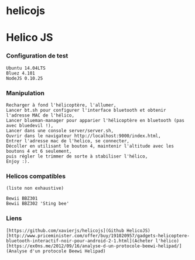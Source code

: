 # helicojs
Helico JS
============

### Configuration de test

    Ubuntu 14.04LTS
    Bluez 4.101
    NodeJS 0.10.25 

### Manipulation

	Recharger à fond l'hélicoptère, l'allumer,
	Lancer bt.sh pour configurer l'interface bluetooth et obtenir l'adresse MAC de l'hélico,
	Lancer blueman-manager pour apparier l'hélicoptère en bluetooth (pas avec bluedevil !),
    Lancer dans une console server/server.sh,
    Ouvrir dans le navigateur http://localhost:9000/index.html,
    Entrer l'adresse mac de l'helico, se connecter,
    Décoller en utilisant le bouton 4, maintenir l'altitude avec les boutons 4 et 6 seulement,
    puis régler le trimmer de sorte à stabiliser l'hélico,
    Enjoy :). 

### Helicos compatibles
	(liste non exhaustive)

    Bewii BBZ301
    Bewii BBZ302 'Sting bee' 

### Liens

    [https://github.com/xavierjs/helicojs](Github HelicoJS)
    [http://www.priceminister.com/offer/buy/191020957/gadgets-helicoptere-bluetooth-interactif-noir-pour-android-2-1.html](Acheter l'hélico)
    [https://ex0ns.me/2012/09/16/analyse-d-un-protocole-beewi-helipad/](Analyse d'un protocole Beewi Helipad)
